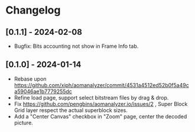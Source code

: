 # Changelog

## [0.1.1] - 2024-02-08

- Bugfix: Bits accounting not show in Frame Info tab.

## [0.1.0] - 2024-01-14

- Rebase upon https://github.com/xiph/aomanalyzer/commit/4531a4512ed52b0f5a49ca59046ae1b7779255dc
- Refine load page, support select bitstream files by drag & drop.
- Fix https://github.com/pengbins/aomanalyzer.io/issues/2 , Super Block Grid layer respect the actual superblock sizes.
- Add a "Center Canvas" checkbox in "Zoom" page, center the decoded picture.


